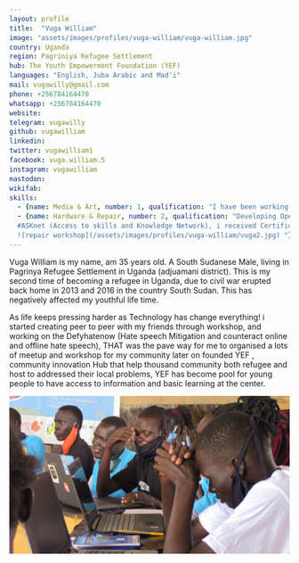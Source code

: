```yaml
---
layout: profile
title:  "Vuga William"
image: "assets/images/profiles/vuga-william/vuga-william.jpg"
country: Uganda
region: Pagriniya Refugee Settlement
hub: The Youth Empowerment Foundation (YEF)
languages: "English, Juba Arabic and Mad'i"
mail: vugawilly@gmail.com
phone: +256784164470
whatsapp: +256784164470
website: 
telegram: vugawilly
github: vugawilliam
linkedin: 
twitter: vugawilliam1
facebook: vuga.william.5
instagram: vugawilliam
mastodon: 
wikifab:
skills:
  - {name: Media & Art, number: 1, qualification: "I have been working with Kapital Movie Industry for quit years, where i have learn a lot and am knowledgeable enough to used this tools and the software. \n \n ![film shooting](/assets/images/profiles/vuga-william/vuga1.JPG) "}
  - {name: Hardware & Repair, number: 2, qualification: "Developing Open Technology Skills and imparting Community Information \n \n
  #ASKnet (Access to skills and Knowledge Network), i received Certificate of completion of the training Program on developing open technology skills and imparting community information \n \n 
  ![repair workshop](/assets/images/profiles/vuga-william/vuga2.jpg) "}
---
```

Vuga William is my name, am 35 years old. A South Sudanese Male, living in Pagrinya Refugee Settlement in Uganda (adjuamani district). This is my second time of becoming a refugee in Uganda, due to civil war erupted back home in 2013 and 2016 in the country South Sudan. This has negatively affected my youthful life time.

As life keeps pressing harder as Technology has change everything! i started creating peer to peer with my friends through workshop, and working on the Defyhatenow (Hate speech Mitigation and counteract online and offline hate speech), THAT was the pave way for me to organised a lots of meetup and workshop for my community later on founded YEF , community innovation Hub that help thousand community both refugee and host to addressed their local problems, YEF has become pool for young people to have access to information and basic learning at the center.

![workshop](/assets/images/profiles/vuga-william/vuga3.JPG)
